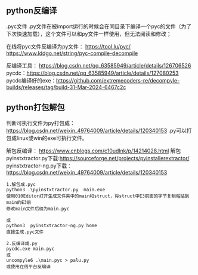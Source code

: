 ## **python反编译**
.pyc文件
.py文件在被import运行的时候会在同目录下编译一个pyc的文件（为了下次快速加载），这个文件可以和py文件一样使用，但无法阅读和修改；

在线将pyc文件反编译为py文件：
<https://tool.lu/pyc/>
<https://www.lddgo.net/string/pyc-compile-decompile>

反编译工具：
<https://blog.csdn.net/qq_63585949/article/details/126706526>
pycdc：<https://blog.csdn.net/qq_63585949/article/details/127080253>
pycdc编译好的exe：<https://github.com/extremecoders-re/decompyle-builds/releases/tag/build-31-Mar-2024-6467c2c>
## **python打包解包**
判断可执行文件为py打包成：<https://blog.csdn.net/weixin_49764009/article/details/120340153>
.py可以打包成linux或win的exe可执行文件。

解包反编译：
<https://www.cnblogs.com/c10udlnk/p/14214028.html>
解包pyinstxtractor.py下载:<https://sourceforge.net/projects/pyinstallerextractor/>
pyinstxtractor-ng.py下载：<https://blog.csdn.net/weixin_49764009/article/details/120340153>
```
1.解包成.pyc
python3 .\pyinstxtractor.py  main.exe
使用010Editor打开生成文件夹中的main和struct，将struct中E3前面的字节复制粘贴到main的E3前
修改main文件后缀为main.pyc

或
python3  pyinstxtractor-ng.py home
直接生成.pyc文件

2.反编译成.py
pycdc.exe main.pyc
或
uncompyle6 .\main.pyc > palu.py
或使用在线平台反编译
```